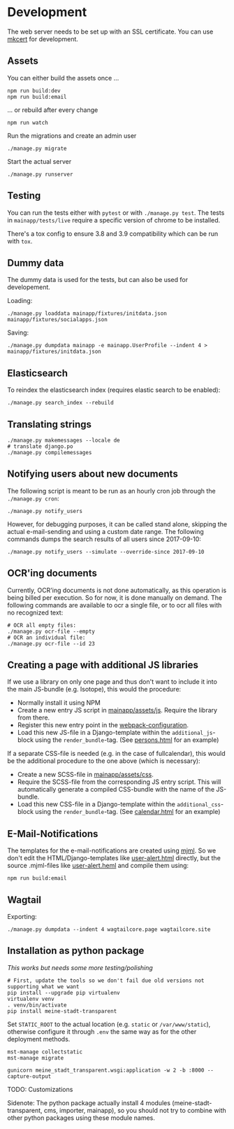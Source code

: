 # Development

The web server needs to be set up with an SSL certificate. You can use [mkcert](https://github.com/FiloSottile/mkcert) for development.

## Assets

You can either build the assets once ...

```
npm run build:dev
npm run build:email
```

... or rebuild after every change

```
npm run watch
```

Run the migrations and create an admin user

```
./manage.py migrate
```

Start the actual server

```
./manage.py runserver
```

## Testing

You can run the tests either with `pytest` or with `./manage.py test`. The tests in `mainapp/tests/live` require a specific version of chrome to be installed.

There's a tox config to ensure 3.8 and 3.9 compatibility which can be run with `tox`.

## Dummy data

The dummy data is used for the tests, but can also be used for developement.

Loading:

```
./manage.py loaddata mainapp/fixtures/initdata.json mainapp/fixtures/socialapps.json
```

Saving:

```
./manage.py dumpdata mainapp -e mainapp.UserProfile --indent 4 > mainapp/fixtures/initdata.json
```

## Elasticsearch

To reindex the elasticsearch index (requires elastic search to be enabled):

```
./manage.py search_index --rebuild
```

## Translating strings

```
./manage.py makemessages --locale de
# translate django.po
./manage.py compilemessages
```

## Notifying users about new documents

The following script is meant to be run as an hourly cron job through the `./manage.py cron`:

```
./manage.py notify_users
```

However, for debugging purposes, it can be called stand alone, skipping the actual e-mail-sending and using a custom date range. The following commands dumps the search results of all users since 2017-09-10:

```
./manage.py notify_users --simulate --override-since 2017-09-10
```

## OCR'ing documents

Currently, OCR'ing documents is not done automatically, as this operation is being billed per execution. So for now, it is done manually on demand. The following commands are available to ocr a single file, or to ocr all files with no recognized text:

```
# OCR all empty files:
./manage.py ocr-file --empty
# OCR an individual file:
./manage.py ocr-file --id 23
```

## Creating a page with additional JS libraries

If we use a library on only one page and thus don't want to include it into the main JS-bundle (e.g. Isotope), this would the procedure:

- Normally install it using NPM
- Create a new entry JS script in [mainapp/assets/js](../mainapp/assets/js). Require the library from there.
- Register this new entry point in the [webpack-configuration](../etc/webpack.config.common.js).
- Load this new JS-file in a Django-template within the ``additional_js``-block using the ``render_bundle``-tag. (See [persons.html](../mainapp/templates/mainapp/persons.html) for an example)

If a separate CSS-file is needed (e.g. in the case of fullcalendar), this would be the additional procedure to the one above (which is necessary):

- Create a new SCSS-file in [mainapp/assets/css](../mainapp/assets/css).
- Require the SCSS-file from the corresponding JS entry script. This will automatically generate a compiled CSS-bundle with the name of the JS-bundle.
- Load this new CSS-file in a Django-template within the ``additional_css``-block using the ``render_bundle``-tag. (See [calendar.html](../mainapp/templates/mainapp/calendar.html) for an example)

## E-Mail-Notifications

The templates for the e-mail-notifications are created using [mjml](https://documentation.mjml.io/). So we don't edit the HTML/Django-templates like [user-alert.html](../mainapp/templates/email/user-alert.html) directly, but the source .mjml-files like [user-alert.heml](../mainapp/assets/email/user-alert.mjml) and compile them using:

```
npm run build:email
```

## Wagtail

Exporting:

```
./manage.py dumpdata --indent 4 wagtailcore.page wagtailcore.site
```

## Installation as python package

_This works but needs some more testing/polishing_

```
# First, update the tools so we don't fail due old versions not supporting what we want
pip install --upgrade pip virtualenv
virtualenv venv
. venv/bin/activate
pip install meine-stadt-transparent
```

Set `STATIC_ROOT` to the actual location (e.g. `static` or `/var/www/static`), otherwise configure it through `.env` the same way as for the other deployment methods.

```
mst-manage collectstatic
mst-manage migrate

gunicorn meine_stadt_transparent.wsgi:application -w 2 -b :8000 --capture-output
```

TODO: Customizations

Sidenote: The python package actually install 4 modules (meine-stadt-transparent, cms, importer, mainapp), so you should not try to combine with other python packages using these module names.
